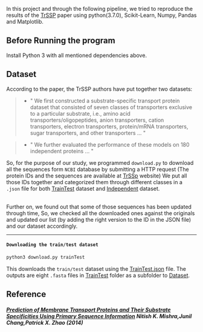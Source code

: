 In this project and through the following pipeline, we tried to reproduce the results of the [TrSSP](#prediction-of-membrane-transport-proteins-and-their-substrate-specificities-using-primary-sequence-information-nitish-k-mishrajunil-changpatrick-x-zhao2014) paper using python(3.7.0), Scikit-Learn, Numpy, Pandas and Matplotlib.

## Before Running the program
Install Python 3 with all mentioned dependencies above.

## Dataset
According to the paper, the TrSSP authors have put together two datasets: 
> * " We first constructed a substrate-specific transport protein dataset that consisted of seven classes of transporters exclusive to a particular substrate, i.e., amino acid transporters/oligopeptides, anion transporters, cation transporters, electron transporters, protein/mRNA transporters, sugar transporters, and other transporters ... "

> * " We further evaluated the performance of these models on 180 independent proteins ... "

So, for the purpose of our study, we programmed `download.py` to download all the sequences form `NCBI` database by submitting a HTTP request (The protein IDs and the sequences are available at [TrSSp](http://bioinfo.noble.org/TrSSP/?dowhat=Datasets) website) We put all those IDs together and categorized them through different classes in a `.json` file for both [TrainTest](/dataset/trainTest.json) dataset and [Independent](/dataset/independent) dataset.

<br>Further on, we found out that some of those sequences has been updated through time, So, we checked all the downloaded ones against the originals and updated our list (by adding the right version to the ID in the JSON file) and our dataset accordingly.
***
#### `Downloading the train/test dataset`

```python
python3 download.py trainTest
```

This downloads the `train/test` dataset using the [TrainTest.json](/dataset/trainTest.json) file. The outputs are eight `.fasta` files in [TrainTest](/dataset/trainTest) folder as a subfolder to [Dataset](/dataset).


## Reference
##### [Prediction of Membrane Transport Proteins and Their Substrate Specificities Using Primary Sequence Information](https://journals.plos.org/plosone/article?id=10.1371/journal.pone.0100278) Nitish K. Mishra,Junil Chang,Patrick X. Zhao (2014)